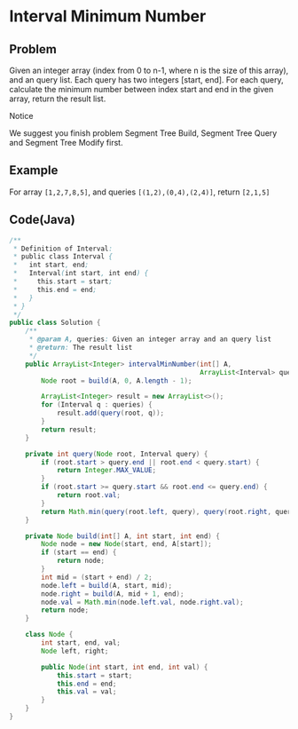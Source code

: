 # Interval Minimum Number

## Problem

Given an integer array (index from 0 to n-1, where n is the size of this array), and an query list. Each query has two integers [start, end]. For each query, calculate the minimum number between index start and end in the given array, return the result list.

 Notice

We suggest you finish problem Segment Tree Build, Segment Tree Query and Segment Tree Modify first.

## Example

For array `[1,2,7,8,5]`, and queries `[(1,2),(0,4),(2,4)]`, return `[2,1,5]`

## Code(Java)

```java
/**
 * Definition of Interval:
 * public class Interval {
 *   int start, end;
 *   Interval(int start, int end) {
 *     this.start = start;
 *     this.end = end;
 *   }
 * }
 */
public class Solution {
    /**
     * @param A, queries: Given an integer array and an query list
     * @return: The result list
     */
    public ArrayList<Integer> intervalMinNumber(int[] A,
                                                ArrayList<Interval> queries) {
        Node root = build(A, 0, A.length - 1);

        ArrayList<Integer> result = new ArrayList<>();
        for (Interval q : queries) {
            result.add(query(root, q));
        }
        return result;
    }

    private int query(Node root, Interval query) {
        if (root.start > query.end || root.end < query.start) {
            return Integer.MAX_VALUE;
        }
        if (root.start >= query.start && root.end <= query.end) {
            return root.val;
        }
        return Math.min(query(root.left, query), query(root.right, query));
    }

    private Node build(int[] A, int start, int end) {
        Node node = new Node(start, end, A[start]);
        if (start == end) {
            return node;
        }
        int mid = (start + end) / 2;
        node.left = build(A, start, mid);
        node.right = build(A, mid + 1, end);
        node.val = Math.min(node.left.val, node.right.val);
        return node;
    }

    class Node {
        int start, end, val;
        Node left, right;

        public Node(int start, int end, int val) {
            this.start = start;
            this.end = end;
            this.val = val;
        }
    }
}
```
